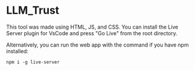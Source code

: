 # LLM_Trust

This tool was made using HTML, JS, and CSS. You can install the Live Server plugin for VsCode and press "Go Live" from the root directory.

Alternatively, you can run the web app with the command if you have npm installed:

```
npm i -g live-server
```
